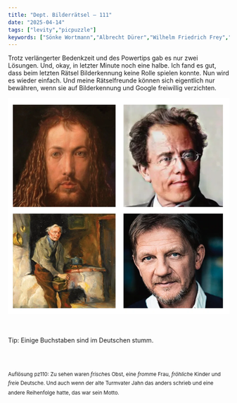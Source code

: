 ```yaml
---
title: "Dept. Bilderrätsel – 111"
date: "2025-04-14"
tags: ["levity","picpuzzle"]
keywords: ["Sönke Wortmann","Albrecht Dürer","Wilhelm Friedrich Frey","Gustav Mahler"]
---
```

Trotz verlängerter Bedenkzeit und des Powertips gab es nur zwei Lösungen. Und, okay, in letzter Minute noch eine halbe. Ich fand es gut, dass beim letzten Rätsel Bilderkennung keine Rolle spielen konnte. Nun wird es wieder einfach. Und meine Rätselfreunde können sich eigentlich nur bewähren, wenn sie auf Bilderkennung und Google freiwillig verzichten. 
 <br/>

<img  src="/assets/img/picpuzzle/picpuzzle111.webp" alt="Bilderrätsel111">

<br/>
<br/>
<br/>

Tip: Einige Buchstaben sind im Deutschen stumm.

<br/>
<br/>

<sup>Auflösung pz110: Zu sehen waren <i>frisch</i>es Obst, eine <i>fromm</i>e Frau, <i>fröhlich</i>e Kinder und <i>frei</i>e Deutsche. Und auch wenn der alte Turmvater Jahn das anders schrieb und eine andere Reihenfolge hatte, das war sein Motto.
<sup>
